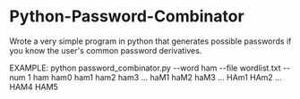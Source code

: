 # Python-Password-Combinator
Wrote a very simple program in python that generates possible passwords if you know the user's common password derivatives.


EXAMPLE:
python password_combinator.py --word ham --file wordlist.txt --num 1
ham
ham0
ham1
ham2
ham3
...
haM1
haM2
haM3
...
HAm1
HAm2
...
HAM4
HAM5
